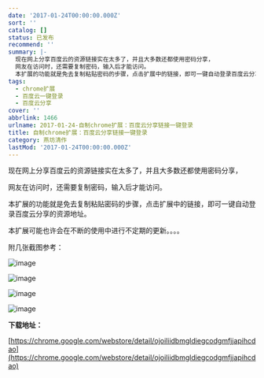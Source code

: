 ```yaml
---
date: '2017-01-24T00:00:00.000Z'
sort: ''
catalog: []
status: 已发布
recommend: ''
summary: |-
  现在网上分享百度云的资源链接实在太多了，并且大多数还都使用密码分享，
  网友在访问时，还需要复制密码，输入后才能访问。
  本扩展的功能就是免去复制粘贴密码的步骤，点击扩展中的链接，即可一键自动登录百度云分享的资源地址。
tags:
  - chrome扩展
  - 百度云一键登录
  - 百度云分享
cover: ''
abbrlink: 1466
urlname: 2017-01-24-自制chrome扩展：百度云分享链接一键登录
title: 自制chrome扩展：百度云分享链接一键登录
category: 燕坊清作
lastMod: '2017-01-24T00:00:00.000Z'
---
```


现在网上分享百度云的资源链接实在太多了，并且大多数还都使用密码分享，


网友在访问时，还需要复制密码，输入后才能访问。


本扩展的功能就是免去复制粘贴密码的步骤，点击扩展中的链接，即可一键自动登录百度云分享的资源地址。


本扩展可能也许会在不断的使用中进行不定期的更新。。。。


附几张截图参考：


![image](https://lh3.googleusercontent.com/kG3Us1xpA5dfoX3vAwxeekFYjUCg11V1KjcEj74dKxDYsPSRCu4gFnRgmZ81aPjMqUQkqnTinw=s640-h400-e365-rw)


![image](https://lh3.googleusercontent.com/_9JQwpqdmYupZh9PmBGM9VKNraDuKWS1QbFoUWSEkjkJ0pmYFNXFWR4c9SPPn50JkQzucVHI=s640-h400-e365-rw)


![image](https://lh3.googleusercontent.com/0gMRIJcteDelj9p-_onQrKQWpP1YPOfKOAoHhJpMKmXqSmtGzgX0SLazfGPBOP6wecT7ZbO_=s640-h400-e365-rw)


![image](https://lh3.googleusercontent.com/QdQbQhYYwkGDkJbMwkEF5Vm0koFkW1ZuMPsr709i9A8DNd40zQC4m4FGHsL04KXhsLiK_w_OFA=s640-h400-e365-rw)


**下载地址：**


[https://chrome.google.com/webstore/detail/ojoiliidbmgldiegcodgmfjjapihcdao](https://chrome.google.com/webstore/detail/ojoiliidbmgldiegcodgmfjjapihcdao)

